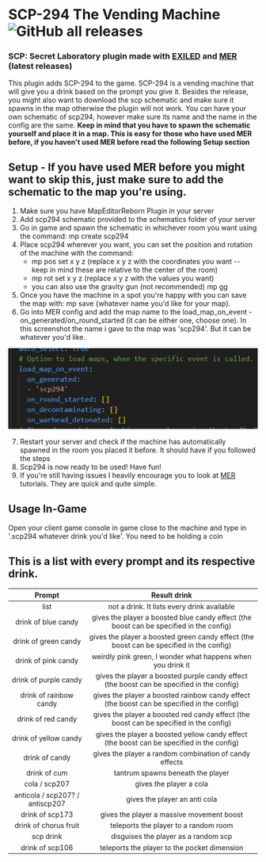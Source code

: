 # SCP-294 The Vending Machine ![GitHub all releases](https://img.shields.io/github/downloads/batatas-fritas/scp-294/total)
### SCP: Secret Laboratory plugin made with [EXILED](https://github.com/Exiled-Team/EXILED) and [MER](https://github.com/Michal78900/MapEditorReborn) (latest releases)
This plugin adds SCP-294 to the game. SCP-294 is a vending machine that will give you a drink based on the prompt you give it.
Besides the release, you might also want to download the scp schematic and make sure it spawns in the map otherwise the plugin will not work.
You can have your own schematic of scp294, however make sure its name and the name in the config are the same.
**Keep in mind that you have to spawn the schematic yourself and place it in a map. This is easy for those who have used MER before, if you haven't used MER before read the following Setup section**
## Setup - If you have used MER before you might want to skip this, just make sure to add the schematic to the map you're using.
1. Make sure you have MapEditorReborn Plugin in your server
2. Add scp294 schematic provided to the schematics folder of your server
3. Go in game and spawn the schematic in whichever room you want using the command: mp create scp294
4. Place scp294 wherever you want, you can set the position and rotation of the machine with the command:
    - mp pos set x y z (replace x  y z with the coordinates you want -- keep in mind these are relative to the center of the room)
    - mp rot set x y z (replace x y z with the values you want)
    - you can also use the gravity gun (not recommended) mp gg
5. Once you have the machine in a spot you're happy with you can save the map with: mp save {whatever name you'd like for your map}.
6. Go into MER config and add the map name to the load_map_on_event - on_generated/on_round_started (it can be either one, choose one).
In this screenshot the name i gave to the map was 'scp294'. But it can be whatever you'd like.

![alt text](https://github.com/batatas-fritas/scp-294/blob/main/scp-294/assets/merconfig.png)

7. Restart your server and check if the machine has automatically spawned in the room you placed it before. It should have if you followed the steps
8. Scp294 is now ready to be used! Have fun!
9. If you're still having issues I heavily encourage you to look at [MER](https://github.com/Michal78900/MapEditorReborn) tutorials. They are quick and quite simple.
## Usage In-Game
Open your client game console in game close to the machine and type in '.scp294 whatever drink you'd like'. You need to be holding a coin
## This is a list with every prompt and its respective drink.
| Prompt   |  Result drink  |
| :------: | :------------: |
| list | not a drink. It lists every drink available |
| drink of blue candy | gives the player a boosted blue candy effect (the boost can be specified in the config) |
| drink of green candy | gives the player a boosted green candy effect (the boost can be specified in the config) | 
| drink of pink candy | weirdly pink green, I wonder what happens when you drink it |
| drink of purple candy | gives the player a boosted purple candy effect (the boost can be specified in the config) |
| drink of rainbow candy | gives the player a boosted rainbow candy effect (the boost can be specified in the config) |
| drink of red candy | gives the player a boosted red candy effect (the boost can be specified in the config) |
| drink of yellow candy | gives the player a boosted yellow candy effect (the boost can be specified in the config) |
| drink of candy | gives the player a random combination of candy effects |
| drink of cum | tantrum spawns beneath the player |
| cola / scp207 | gives the player a cola |
| anticola / scp207? / antiscp207 | gives the player an anti cola |
| drink of scp173 | gives the player a massive movement boost |
| drink of chorus fruit | teleports the player to a random room |
| scp drink | disguises the player as a random scp |
| drink of scp106 | teleports the player to the pocket dimension |


